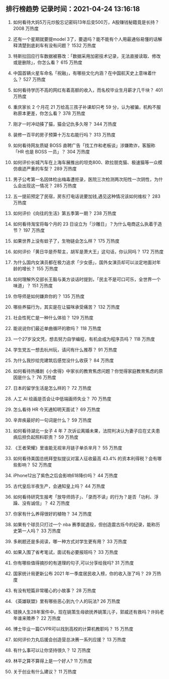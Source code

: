 
## 排行榜趋势 记录时间：2021-04-24 13:16:18
  
  1. 如何看待大妈5万元炒股忘记密码13年后变500万，A股赚钱秘籍竟是长持？ 2008 万热度
    
  2. 还有一个星期就要提model 3了，要退吗？能不能有个人用最通俗易懂的话解释清楚到底刹车有没有问题？ 1532 万热度
    
  3. 特斯拉回应行车数据被篡改：「数据采用加密技术记录，无法直接读取、修改或是删除」，你怎么看？ 615 万热度
    
  4. 中国首辆火星车命名「祝融」，有哪些文化内涵？在中国航天史上意味着什么？ 527 万热度
    
  5. 如何看待学历不高的网红有着高额的收入，而名校毕业生月薪才几千块？ 401 万热度
    
  6. 重庆家长 2 个月花 21 万给高三孩子补课却只考 59 分，认为被骗，机构不服称原本更差，你怎么看？ 378 万热度
    
  7. 刚才一时冲动揍了猫，猫会记仇多久呀？ 344 万热度
    
  8. 装修一百平的房子预算十万左右能行吗？ 313 万热度
    
  9. 如何看待网友质疑 BOSS 直聘广告「找工作和老板谈」涉嫌欺诈，客服称「HR 也是 BOSS 一员」？ 304 万热度
    
  10. 如何评价长城汽车在上海车展推出的坦克800、欧拉朋克猫、极速猫等一众模仿痕迹严重的车型？ 289 万热度
    
  11. 男子公考第一名因体检出梅毒遭拒录，医院三次检测两次阳性一次阴性，为什么会出现这一情况？ 285 万热度
    
  12. 五一提前预定了民宿，房东打电话说要加钱,遇见这种情况该如何维权？ 283 万热度
    
  13. 如何评价《向往的生活》第五季第一期？ 238 万热度
    
  14. 如何看待淘宝将每个月的 23 日设立为「沙雕日」？为什么电商这么执着于造节？ 197 万热度
    
  15. 如果世界上没有蚊子了，生物链会怎么样？ 175 万热度
    
  16. 如何评价「黄日华是乔帮主，胡军是萧大王」这句话，你认同吗？ 172 万热度
    
  17. 为什么国内女演员都在极力追求「少女感」，国外女演员却可以淡定地面对年龄的增长？ 155 万热度
    
  18. 如何理解外交部长王毅与美方谈话时提到，「民主不是可口可乐，全世界一个味道」？ 151 万热度
    
  19. 你导师是如何嫌弃你的？ 135 万热度
    
  20. 哪些养猫行为，其实是在让猫咪承受痛苦？ 132 万热度
    
  21. 社会性死亡是一种什么体验？ 129 万热度
    
  22. 能说说你们最近单曲循环的歌吗？ 118 万热度
    
  23. 一个27岁没文凭，想去努力自学编程，有机会成为程序员吗？ 118 万热度
    
  24. 学生党五一想去杭州玩，请问有什么推荐？ 91 万热度
    
  25. 为什么我抄绘完建筑后感觉没什么收获？ 84 万热度
    
  26. 如何看待热播剧《小舍得》中家长的教育焦虑问题？你觉得家庭教育焦虑的原因是什么？ 76 万热度
    
  27. 日本的留学生活是怎么样的？ 72 万热度
    
  28. 人工 AI 绘画是否会让中低端画师失业？ 70 万热度
    
  29. 怎么看待 HR 今天通知明天面试？ 69 万热度
    
  30. 辛弃疾最好的一句词是什么？ 59 万热度
    
  31. 如何看待湖北一女子 4 年 7 次诉讼离婚未果，法院判决认为妻子应在丈夫患病后担负起照料职责？ 59 万热度
    
  32. 《王者荣耀》里谁能无视芈月链子单杀芈月？ 55 万热度
    
  33. 如何看待美国总统拜登拟提议对富人征收最高 43.4% 的资本利得税？会有哪些影响？ 52 万热度
    
  34. iPhone12出了紫色之后会影响618降价吗？ 44 万热度
    
  35. 古代皇后半夜生产，会通知皇上吗？ 44 万热度
    
  36. 如何看待研究生报考「放导师鸽子」、「录而不读」的行为？是否「功利、浮躁、没有诚信」？ 42 万热度
    
  37. 你家有什么养得很好的植物？ 34 万热度
    
  38. 如果有个球员只打过一个 nba 赛季就退役，但创造震古烁今的纪录，能称历史第一人吗？ 33 万热度
    
  39. 多刷题还是多阅读，哪一种方式对学生更有用？ 33 万热度
    
  40. 如果入围了省考笔试，面试有必要报班吗？ 33 万热度
    
  41. 你有哪些值得摘抄的有道理的句子,可以分享给我吗? 31 万热度
    
  42. 国家统计局更新公布 2021 年一季度居民收入榜，你的收入涨了吗？ 29 万热度
    
  43. 有没有短篇非常暖心的小故事？ 28 万热度
    
  44. 《英雄联盟》里有哪些恶心到九个人的玩法? 26 万热度
    
  45. 错换人生28年案件中，现在姚策生母欲抚养姚策儿子，郭威还有救吗？许妈老年谁来赡养？ 22 万热度
    
  46. 博士毕业一篇CVPR可以找到高校的计算机教职吗？ 15 万热度
    
  47. 如何评价力丸后援会创造营总决赛一系列应援？ 13 万热度
    
  48. 有什么事可以让你坚持很久？ 12 万热度
    
  49. 林平之算不算得上是一个好人? 11 万热度
    
  50. 关于创业有什么建议？ 11 万热度
    
